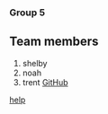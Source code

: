 ### Group 5 
## Team members
1. shelby
1. noah
1. trent
[GitHub](http://github.com)

<a href="index.html">help</a>
